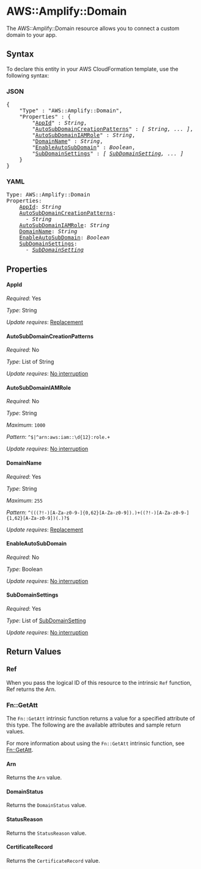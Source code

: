 # AWS::Amplify::Domain

The AWS::Amplify::Domain resource allows you to connect a custom domain to your app.

## Syntax

To declare this entity in your AWS CloudFormation template, use the following syntax:

### JSON

<pre>
{
    "Type" : "AWS::Amplify::Domain",
    "Properties" : {
        "<a href="#appid" title="AppId">AppId</a>" : <i>String</i>,
        "<a href="#autosubdomaincreationpatterns" title="AutoSubDomainCreationPatterns">AutoSubDomainCreationPatterns</a>" : <i>[ String, ... ]</i>,
        "<a href="#autosubdomainiamrole" title="AutoSubDomainIAMRole">AutoSubDomainIAMRole</a>" : <i>String</i>,
        "<a href="#domainname" title="DomainName">DomainName</a>" : <i>String</i>,
        "<a href="#enableautosubdomain" title="EnableAutoSubDomain">EnableAutoSubDomain</a>" : <i>Boolean</i>,
        "<a href="#subdomainsettings" title="SubDomainSettings">SubDomainSettings</a>" : <i>[ <a href="subdomainsetting.md">SubDomainSetting</a>, ... ]</i>
    }
}
</pre>

### YAML

<pre>
Type: AWS::Amplify::Domain
Properties:
    <a href="#appid" title="AppId">AppId</a>: <i>String</i>
    <a href="#autosubdomaincreationpatterns" title="AutoSubDomainCreationPatterns">AutoSubDomainCreationPatterns</a>: <i>
      - String</i>
    <a href="#autosubdomainiamrole" title="AutoSubDomainIAMRole">AutoSubDomainIAMRole</a>: <i>String</i>
    <a href="#domainname" title="DomainName">DomainName</a>: <i>String</i>
    <a href="#enableautosubdomain" title="EnableAutoSubDomain">EnableAutoSubDomain</a>: <i>Boolean</i>
    <a href="#subdomainsettings" title="SubDomainSettings">SubDomainSettings</a>: <i>
      - <a href="subdomainsetting.md">SubDomainSetting</a></i>
</pre>

## Properties

#### AppId

_Required_: Yes

_Type_: String

_Update requires_: [Replacement](https://docs.aws.amazon.com/AWSCloudFormation/latest/UserGuide/using-cfn-updating-stacks-update-behaviors.html#update-replacement)

#### AutoSubDomainCreationPatterns

_Required_: No

_Type_: List of String

_Update requires_: [No interruption](https://docs.aws.amazon.com/AWSCloudFormation/latest/UserGuide/using-cfn-updating-stacks-update-behaviors.html#update-no-interrupt)

#### AutoSubDomainIAMRole

_Required_: No

_Type_: String

_Maximum_: <code>1000</code>

_Pattern_: <code>^$|^arn:aws:iam::\d{12}:role.+</code>

_Update requires_: [No interruption](https://docs.aws.amazon.com/AWSCloudFormation/latest/UserGuide/using-cfn-updating-stacks-update-behaviors.html#update-no-interrupt)

#### DomainName

_Required_: Yes

_Type_: String

_Maximum_: <code>255</code>

_Pattern_: <code>^(((?!-)[A-Za-z0-9-]{0,62}[A-Za-z0-9])\.)+((?!-)[A-Za-z0-9-]{1,62}[A-Za-z0-9])(\.)?$</code>

_Update requires_: [Replacement](https://docs.aws.amazon.com/AWSCloudFormation/latest/UserGuide/using-cfn-updating-stacks-update-behaviors.html#update-replacement)

#### EnableAutoSubDomain

_Required_: No

_Type_: Boolean

_Update requires_: [No interruption](https://docs.aws.amazon.com/AWSCloudFormation/latest/UserGuide/using-cfn-updating-stacks-update-behaviors.html#update-no-interrupt)

#### SubDomainSettings

_Required_: Yes

_Type_: List of <a href="subdomainsetting.md">SubDomainSetting</a>

_Update requires_: [No interruption](https://docs.aws.amazon.com/AWSCloudFormation/latest/UserGuide/using-cfn-updating-stacks-update-behaviors.html#update-no-interrupt)

## Return Values

### Ref

When you pass the logical ID of this resource to the intrinsic `Ref` function, Ref returns the Arn.

### Fn::GetAtt

The `Fn::GetAtt` intrinsic function returns a value for a specified attribute of this type. The following are the available attributes and sample return values.

For more information about using the `Fn::GetAtt` intrinsic function, see [Fn::GetAtt](https://docs.aws.amazon.com/AWSCloudFormation/latest/UserGuide/intrinsic-function-reference-getatt.html).

#### Arn

Returns the <code>Arn</code> value.

#### DomainStatus

Returns the <code>DomainStatus</code> value.

#### StatusReason

Returns the <code>StatusReason</code> value.

#### CertificateRecord

Returns the <code>CertificateRecord</code> value.
